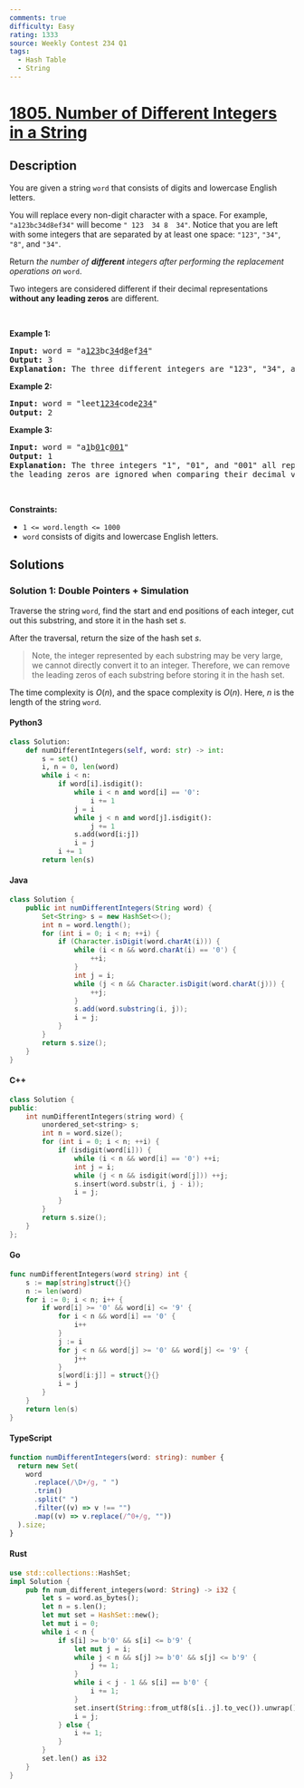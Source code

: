 ```yaml
---
comments: true
difficulty: Easy
rating: 1333
source: Weekly Contest 234 Q1
tags:
  - Hash Table
  - String
---
```


<!-- problem:start -->

# [1805. Number of Different Integers in a String](https://leetcode.com/problems/number-of-different-integers-in-a-string)

## Description

<!-- description:start -->

<p>You are given a string <code>word</code> that consists of digits and lowercase English letters.</p>

<p>You will replace every non-digit character with a space. For example, <code>&quot;a123bc34d8ef34&quot;</code> will become <code>&quot; 123&nbsp; 34 8&nbsp; 34&quot;</code>. Notice that you are left with some integers that are separated by at least one space: <code>&quot;123&quot;</code>, <code>&quot;34&quot;</code>, <code>&quot;8&quot;</code>, and <code>&quot;34&quot;</code>.</p>

<p>Return <em>the number of <strong>different</strong> integers after performing the replacement operations on </em><code>word</code>.</p>

<p>Two integers are considered different if their decimal representations <strong>without any leading zeros</strong> are different.</p>

<p>&nbsp;</p>
<p><strong class="example">Example 1:</strong></p>

<pre>
<strong>Input:</strong> word = &quot;a<u>123</u>bc<u>34</u>d<u>8</u>ef<u>34</u>&quot;
<strong>Output:</strong> 3
<strong>Explanation: </strong>The three different integers are &quot;123&quot;, &quot;34&quot;, and &quot;8&quot;. Notice that &quot;34&quot; is only counted once.
</pre>

<p><strong class="example">Example 2:</strong></p>

<pre>
<strong>Input:</strong> word = &quot;leet<u>1234</u>code<u>234</u>&quot;
<strong>Output:</strong> 2
</pre>

<p><strong class="example">Example 3:</strong></p>

<pre>
<strong>Input:</strong> word = &quot;a<u>1</u>b<u>01</u>c<u>001</u>&quot;
<strong>Output:</strong> 1
<strong>Explanation: </strong>The three integers &quot;1&quot;, &quot;01&quot;, and &quot;001&quot; all represent the same integer because
the leading zeros are ignored when comparing their decimal values.
</pre>

<p>&nbsp;</p>
<p><strong>Constraints:</strong></p>

<ul>
	<li><code>1 &lt;= word.length &lt;= 1000</code></li>
	<li><code>word</code> consists of digits and lowercase English letters.</li>
</ul>

<!-- description:end -->

## Solutions

<!-- solution:start -->

### Solution 1: Double Pointers + Simulation

Traverse the string `word`, find the start and end positions of each integer, cut out this substring, and store it in the hash set $s$.

After the traversal, return the size of the hash set $s$.

> Note, the integer represented by each substring may be very large, we cannot directly convert it to an integer. Therefore, we can remove the leading zeros of each substring before storing it in the hash set.

The time complexity is $O(n)$, and the space complexity is $O(n)$. Here, $n$ is the length of the string `word`.

<!-- tabs:start -->

#### Python3

```python
class Solution:
    def numDifferentIntegers(self, word: str) -> int:
        s = set()
        i, n = 0, len(word)
        while i < n:
            if word[i].isdigit():
                while i < n and word[i] == '0':
                    i += 1
                j = i
                while j < n and word[j].isdigit():
                    j += 1
                s.add(word[i:j])
                i = j
            i += 1
        return len(s)
```

#### Java

```java
class Solution {
    public int numDifferentIntegers(String word) {
        Set<String> s = new HashSet<>();
        int n = word.length();
        for (int i = 0; i < n; ++i) {
            if (Character.isDigit(word.charAt(i))) {
                while (i < n && word.charAt(i) == '0') {
                    ++i;
                }
                int j = i;
                while (j < n && Character.isDigit(word.charAt(j))) {
                    ++j;
                }
                s.add(word.substring(i, j));
                i = j;
            }
        }
        return s.size();
    }
}
```

#### C++

```cpp
class Solution {
public:
    int numDifferentIntegers(string word) {
        unordered_set<string> s;
        int n = word.size();
        for (int i = 0; i < n; ++i) {
            if (isdigit(word[i])) {
                while (i < n && word[i] == '0') ++i;
                int j = i;
                while (j < n && isdigit(word[j])) ++j;
                s.insert(word.substr(i, j - i));
                i = j;
            }
        }
        return s.size();
    }
};
```

#### Go

```go
func numDifferentIntegers(word string) int {
	s := map[string]struct{}{}
	n := len(word)
	for i := 0; i < n; i++ {
		if word[i] >= '0' && word[i] <= '9' {
			for i < n && word[i] == '0' {
				i++
			}
			j := i
			for j < n && word[j] >= '0' && word[j] <= '9' {
				j++
			}
			s[word[i:j]] = struct{}{}
			i = j
		}
	}
	return len(s)
}
```

#### TypeScript

```ts
function numDifferentIntegers(word: string): number {
  return new Set(
    word
      .replace(/\D+/g, " ")
      .trim()
      .split(" ")
      .filter((v) => v !== "")
      .map((v) => v.replace(/^0+/g, ""))
  ).size;
}
```

#### Rust

```rust
use std::collections::HashSet;
impl Solution {
    pub fn num_different_integers(word: String) -> i32 {
        let s = word.as_bytes();
        let n = s.len();
        let mut set = HashSet::new();
        let mut i = 0;
        while i < n {
            if s[i] >= b'0' && s[i] <= b'9' {
                let mut j = i;
                while j < n && s[j] >= b'0' && s[j] <= b'9' {
                    j += 1;
                }
                while i < j - 1 && s[i] == b'0' {
                    i += 1;
                }
                set.insert(String::from_utf8(s[i..j].to_vec()).unwrap());
                i = j;
            } else {
                i += 1;
            }
        }
        set.len() as i32
    }
}
```

<!-- tabs:end -->

<!-- solution:end -->

<!-- problem:end -->

